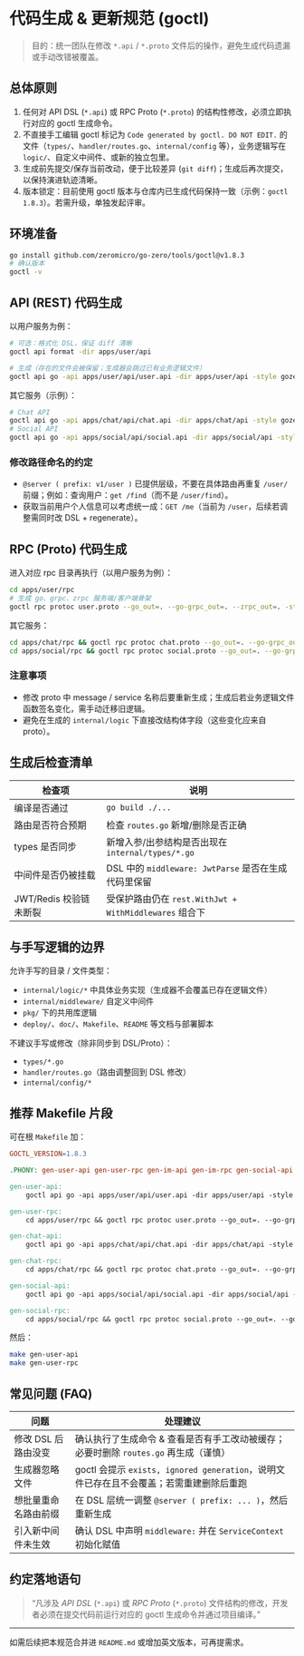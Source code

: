 # 代码生成 & 更新规范 (goctl)

> 目的：统一团队在修改 `*.api` / `*.proto` 文件后的操作，避免生成代码遗漏或手动改错被覆盖。

## 总体原则
1. 任何对 API DSL (`*.api`) 或 RPC Proto (`*.proto`) 的结构性修改，必须立即执行对应的 goctl 生成命令。
2. 不直接手工编辑 goctl 标记为 `Code generated by goctl. DO NOT EDIT.` 的文件（`types/`、`handler/routes.go`、`internal/config` 等），业务逻辑写在 `logic/`、自定义中间件、或新的独立包里。
3. 生成前先提交/保存当前改动，便于比较差异 (`git diff`)；生成后再次提交，以保持演进轨迹清晰。
4. 版本锁定：目前使用 goctl 版本与仓库内已生成代码保持一致（示例：`goctl 1.8.3`）。若需升级，单独发起评审。 

## 环境准备
```bash
go install github.com/zeromicro/go-zero/tools/goctl@v1.8.3
# 确认版本
goctl -v
```

## API (REST) 代码生成
以用户服务为例：
```bash
# 可选：格式化 DSL，保证 diff 清晰
goctl api format -dir apps/user/api

# 生成（存在的文件会被保留；生成器会跳过已有业务逻辑文件）
goctl api go -api apps/user/api/user.api -dir apps/user/api -style gozero
```
其它服务（示例）：
```bash
# Chat API
goctl api go -api apps/chat/api/chat.api -dir apps/chat/api -style gozero
# Social API
goctl api go -api apps/social/api/social.api -dir apps/social/api -style gozero
```

### 修改路径命名的约定
- `@server ( prefix: v1/user )` 已提供层级，不要在具体路由再重复 `/user/` 前缀；例如：查询用户：`get /find`（而不是 `/user/find`）。
- 获取当前用户个人信息可以考虑统一成：`GET /me`（当前为 `/user`，后续若调整需同时改 DSL + regenerate）。

## RPC (Proto) 代码生成
进入对应 rpc 目录再执行（以用户服务为例）：
```bash
cd apps/user/rpc
# 生成 go、grpc、zrpc 服务端/客户端骨架
goctl rpc protoc user.proto --go_out=. --go-grpc_out=. --zrpc_out=. -style gozero
```
其它服务：
```bash
cd apps/chat/rpc && goctl rpc protoc chat.proto --go_out=. --go-grpc_out=. --zrpc_out=. -style gozero
cd apps/social/rpc && goctl rpc protoc social.proto --go_out=. --go-grpc_out=. --zrpc_out=. -style gozero
```

### 注意事项
- 修改 proto 中 message / service 名称后要重新生成；生成后若业务逻辑文件函数签名变化，需手动迁移旧逻辑。
- 避免在生成的 `internal/logic` 下直接改结构体字段（这些变化应来自 proto）。

## 生成后检查清单
| 检查项 | 说明 |
|--------|------|
| 编译是否通过 | `go build ./...` |
| 路由是否符合预期 | 检查 `routes.go` 新增/删除是否正确 |
| types 是否同步 | 新增入参/出参结构是否出现在 `internal/types/*.go` |
| 中间件是否仍被挂载 | DSL 中的 `middleware: JwtParse` 是否在生成代码里保留 |
| JWT/Redis 校验链未断裂 | 受保护路由仍在 `rest.WithJwt + WithMiddlewares` 组合下 |

## 与手写逻辑的边界
允许手写的目录 / 文件类型：
- `internal/logic/*` 中具体业务实现（生成器不会覆盖已存在逻辑文件）
- `internal/middleware/` 自定义中间件
- `pkg/` 下的共用库逻辑
- `deploy/`、`doc/`、`Makefile`、`README` 等文档与部署脚本

不建议手写或修改（除非同步到 DSL/Proto）：
- `types/*.go`
- `handler/routes.go`（路由调整回到 DSL 修改）
- `internal/config/*`

## 推荐 Makefile 片段
可在根 `Makefile` 加：
```makefile
GOCTL_VERSION=1.8.3

.PHONY: gen-user-api gen-user-rpc gen-im-api gen-im-rpc gen-social-api gen-social-rpc

gen-user-api:
	goctl api go -api apps/user/api/user.api -dir apps/user/api -style gozero

gen-user-rpc:
	cd apps/user/rpc && goctl rpc protoc user.proto --go_out=. --go-grpc_out=. --zrpc_out=. -style gozero

gen-chat-api:
	goctl api go -api apps/chat/api/chat.api -dir apps/chat/api -style gozero

gen-chat-rpc:
	cd apps/chat/rpc && goctl rpc protoc chat.proto --go_out=. --go-grpc_out=. --zrpc_out=. -style gozero

gen-social-api:
	goctl api go -api apps/social/api/social.api -dir apps/social/api -style gozero

gen-social-rpc:
	cd apps/social/rpc && goctl rpc protoc social.proto --go_out=. --go-grpc_out=. --zrpc_out=. -style gozero
```

然后：
```bash
make gen-user-api
make gen-user-rpc
```

## 常见问题 (FAQ)
| 问题 | 处理建议 |
|------|----------|
| 修改 DSL 后路由没变 | 确认执行了生成命令 & 查看是否有手工改动被缓存；必要时删除 `routes.go` 再生成（谨慎）|
| 生成器忽略文件 | goctl 会提示 `exists, ignored generation`，说明文件已存在且不会覆盖；若需重建删除后重跑 |
| 想批量重命名路由前缀 | 在 DSL 层统一调整 `@server ( prefix: ... )`，然后重新生成 |
| 引入新中间件未生效 | 确认 DSL 中声明 `middleware:` 并在 `ServiceContext` 初始化赋值 |

## 约定落地语句
> “凡涉及 *API DSL* (`*.api`) 或 *RPC Proto* (`*.proto`) 文件结构的修改，开发者必须在提交代码前运行对应的 goctl 生成命令并通过项目编译。”

---
如需后续把本规范合并进 `README.md` 或增加英文版本，可再提需求。
